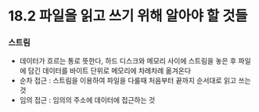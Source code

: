 # 18.2 파일을 읽고 쓰기 위해 알아야 할 것들

### 스트림
*  데이터가 흐르는 통로 뜻한다, 하드 디스크와 메모리 사이에 스트림을 놓은 후 파일 에
담긴 데이터를 바이트 단위로 메모리에 차례차례 옮겨온다
* 순차 접근  : 스트림을 이용하여 파일을 다룰때 처음부터 끝까지 순서대로 읽고 쓰는 것
* 임의 접근 : 임의의 주소에 데이터에 접근하는 것

